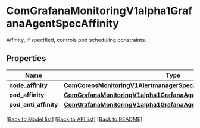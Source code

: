 # ComGrafanaMonitoringV1alpha1GrafanaAgentSpecAffinity

Affinity, if specified, controls pod scheduling constraints.
## Properties
Name | Type | Description | Notes
------------ | ------------- | ------------- | -------------
**node_affinity** | [**ComCoreosMonitoringV1AlertmanagerSpecAffinityNodeAffinity**](ComCoreosMonitoringV1AlertmanagerSpecAffinityNodeAffinity.md) |  | [optional] 
**pod_affinity** | [**ComGrafanaMonitoringV1alpha1GrafanaAgentSpecAffinityPodAffinity**](ComGrafanaMonitoringV1alpha1GrafanaAgentSpecAffinityPodAffinity.md) |  | [optional] 
**pod_anti_affinity** | [**ComGrafanaMonitoringV1alpha1GrafanaAgentSpecAffinityPodAntiAffinity**](ComGrafanaMonitoringV1alpha1GrafanaAgentSpecAffinityPodAntiAffinity.md) |  | [optional] 

[[Back to Model list]](../README.md#documentation-for-models) [[Back to API list]](../README.md#documentation-for-api-endpoints) [[Back to README]](../README.md)



